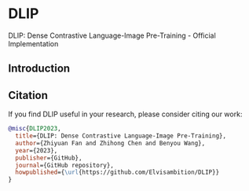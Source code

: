 # DLIP
DLIP: Dense Contrastive Language-Image Pre-Training - Official Implementation

## Introduction

## Citation

If you find DLIP useful in your research, please consider citing our work:

```bibtex
@misc{DLIP2023,
  title={DLIP: Dense Contrastive Language-Image Pre-Training},
  author={Zhiyuan Fan and Zhihong Chen and Benyou Wang},
  year={2023},
  publisher={GitHub},
  journal={GitHub repository},
  howpublished={\url{https://github.com/Elvisambition/DLIP}}
}

```
